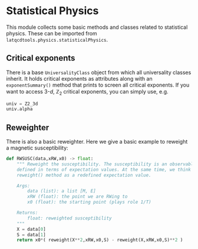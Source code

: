 # Statistical Physics

This module collects some basic methods and classes related to statistical physics.
These can be imported from `latqcdtools.physics.statisticalPhysics`.

## Critical exponents

There is a base `UniversalityClass` object from which all universality classes inherit. It holds critical exponents
as attributes along with an `exponentSummary()` method that prints to screen all critical exponents. If you want to
access 3-$d$, $\mathbb{Z}_2$ critical exponents, you can simply use, e.g.
```Python
univ = Z2_3d
univ.alpha
```

## Reweighter

There is also a basic reweighter. Here we give a basic example to reweight a magnetic susceptibility:

```Python
def RWSUSC(data,xRW,x0) -> float:
    """ Reweight the susceptibility. The susceptibility is an observable that is
    defined in terms of expectation values. At the same time, we think of the
    reweight() method as a redefined expectation value.

    Args:
        data (list): a list [M, E] 
        xRW (float): the point we are RWing to 
        x0 (float): the starting point (plays role 1/T)

    Returns:
        float: reweighted susceptibility 
    """
    X = data[0]
    S = data[1]
    return x0*( reweight(X**2,xRW,x0,S) - reweight(X,xRW,x0,S)**2 )
```
